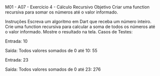 
M01 - A07 - Exercício 4 - Cálculo Recursivo
Objetivo
Criar uma function recursiva para somar os números até o valor informado.

Instruções
Escreva um algoritmo em Dart que receba um número inteiro.
Crie uma function recursiva para calcular a soma de todos os números até o valor informado.
Mostre o resultado na tela.
Casos de Testes:

Entrada: 10

Saída: Todos valores somados de 0 até 10: 55

Entrada: 23

Saída: Todos valores somados de 0 até 23: 276